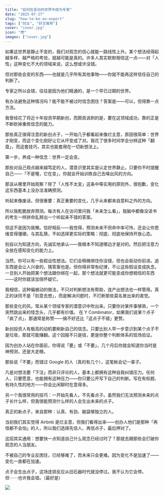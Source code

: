 ```yaml
---
title: "如何在变动的世界中成为专家"
date: "2025-07-27"
slug: "how-to-be-an-expert"
tags: ["创业", "好文推荐"]
cover: "cover.jpg"
icon: "😎"
images: ["cover.jpg"]
---
```

如果这世界是静止不变的，我们对观念的信心就能一路线性上升。某个想法经得起越多样、越严格的考验，就越可能是真的。许多人其实默默相信这一点——对「人性」这种变化不大的领域来说，这么想或许没错。



但对那些会变的东西——也就是几乎所有其他事物——你就不能再这样信任自己的判断了。



专家之所以会错，往往是因为他们精通的，是一个早已过期的世界。



有办法避免这种情况吗？能不能不被过时信念困住？答案是——可以，但得靠一点方法。



我曾经花了将近十年投资早期新创，而颇具讽刺的是，要在这领域成功，靠的正是不断砍掉重练信念的能力。



那些真正值得注意的新创点子，一开始几乎都看起来像烂主意，原因很简单：世界才刚变，而这个变化刚好让它从坏变成了对。我花了很多时间学会分辨这种「翻盘」，而这套技巧，其实也能套用在一切新想法上。



第一步，养成一种信念：世界一定会变。



那些对自己观点越来越笃定的人，潜意识里其实是认定世界静止。只要你不时提醒自己——「不是喔，它在变」，你就会开始训练自己去嗅出风的方向。



那该从哪里开始观察？除了「人性不太变」这条中等实用的原则外，很抱歉，变化这东西基本上没办法准确预测。



听起来像废话，但很重要：真正重要的变化，几乎从来都来自意料之外的方向。



所以我乾脆放弃预测。每次有人在访问里问我「未来怎么看」，我脑中都像没读书的考生一样拼命乱掰出一个听起来不错的答案。



但这不是因为我懒。恰好相反——我觉得，预测未来不但命中率可怜，还会让你思维变得僵硬。与其乱猜，不如选择更实际的策略：彻底、彻底地保持开放心态。



别自以为知道方向，先诚实地承认——我根本不知道哪边才是对的。然后把注意力全放在感知变化的能力上。



当然，你可以有一些假设性想法。它们会稍微绑住你没错，但也会驱动你前进。追东西是会让人兴奋的，猜答案也是。但你得非常有纪律，不让这些假设变成执念。
一旦别人开始把某个想法跟你绑在一起，那个想法就更可能变成你想相信的东西——这时你就该加倍怀疑它。



我相信，这种偏被动的做法，不只对判断想法有帮助，连产出想法也一样管用。真正的诀窍不是「刻意去想」，而是解决问题时，不打断那些莫名冒出来的直觉。



那些变化的风，常从某个领域专家的潜意识中吹出来。只要你对某件事够熟，一个突然跳出来的怪念头，几乎都有价值。
在 Y Combinator，如果我们说某个点子「疯了点」，那通常是称赞——搞不好还比「这点子不错」更赞。



新创投资人有极高的动机要刷新自己的信念。只要比别人早一步意识到某个点子不是垃圾，那就可能赚翻。这个回报不只是钱，更是你整个判断体系的现场验证。



因为创办人站在你面前，你得说「要」或「不要」，几个月后你就会知道你当时是神预测，还是大走眼。



那些说「不要」而错过 Google 的人（真的有几个），这笔帐会记一辈子。



凡是对想法要「下注」而非只评论的人，基本上都拥有这种自我纠错压力。任何人，只要愿意，也能拥有这种压力——你只要公开写下自己的判断。写在有标题、有持久性的地方——你会比闲聊时在意得多。



另一个我很常用的技巧：一开始先看人，不先看点子。虽然我们无法预测未来的点子长什么样，但我很能预测什么样的人会生出未来的点子。



真正的新点子，来自那种：认真、有劲、脑袋够独立的人。



当初我们其实觉得 Airbnb 是烂主意，但我们看得出来——创办人他们是那种「再怪都不会怕」的人，所以我们选择先信人、再信点子，最后押对了。



这招其实通用：想要快一点知道自己什么观念已经过时了？那就去跟那些会打破你观念的人当朋友。



不被自己的专业反困住，已经够难了，而未来只会更难。因为变化不是加速了——变化一直都在加速。



点子会生出点子，这场连锁反应从旧石器时代就没停过。我不认为它会停。
但⋯⋯也许我会错。（最好是）




![](https://prod-files-secure.s3.us-west-2.amazonaws.com/112d0858-5090-4d34-a606-b75eb8d65fd2/46476355-9cf3-4e99-9b7a-3531bc426380/1000202064.png?X-Amz-Algorithm=AWS4-HMAC-SHA256&X-Amz-Content-Sha256=UNSIGNED-PAYLOAD&X-Amz-Credential=ASIAZI2LB4665EXWDV6W%2F20251007%2Fus-west-2%2Fs3%2Faws4_request&X-Amz-Date=20251007T232759Z&X-Amz-Expires=3600&X-Amz-Security-Token=IQoJb3JpZ2luX2VjEBcaCXVzLXdlc3QtMiJHMEUCIGvGhFs3dhLhspO6oQL9465FDPjC6%2F2XT8UmiPztf96GAiEAn%2FRCMMdIk%2F4xPlxExdBt32kP3PeSAZoFSG1nvV6N9%2FoqiAQIsP%2F%2F%2F%2F%2F%2F%2F%2F%2F%2FARAAGgw2Mzc0MjMxODM4MDUiDNY5PCJmXW5u5xTteSrcA4Kwr4lr%2Ft3itIJPr6rPzw7K4O546RzgtCSQPF9zZBLL%2Fr3MvGTNyMhrG3t9WuUuIaf2w9t0RPOUd6ZKYqbBKejjPYxgpyi0Bj5eb%2FFft%2F%2FqIgiU9URMpHT2wFvzAmOOKvHOoxYSLSKwTl8O5q0Ecbf2sO1W6OYUHRVBDxTOyqO3vGmXBdhrz3F7yOr8ssVH3ug%2BfiWKaL%2Fk9zcXOhbEoIRrwOKfC%2Fr71SNzctuJVwSw472PIze0KnT4KXxLggr1ExQO21YqLg3J%2BPKLlk8raTmKdtpFzg6eGQhxDGdHubOvgTGX9iPfD%2B9H3iJEQuyAl2%2F8VTeD3uxE2lmgQ6M7k%2BahnRd8qE22BOaUHx5Us%2BpJ772eEit%2BHuJkY0WwUHSLTzrsZ5prSgQCvIJ7Wnq03XjK1s4Hx5TBX2KM4ng9FrdoULAakCq6Lqx5vZxmFIXE6GMtx61gWodiW%2FrNjqr5DgLtbMvZmPrcdlXiUPcZZ6EEDz0ov23LLADQGAaHcSPUBiA3cI4aGiyPK8ZECoirvP2m9blgQENmhctmju2DxXh7tC%2FkgSIB85PtNWSo33%2FKUufT6Q5qyBhFAkMiaEvdzx4uuvR2dvOG%2Fm3U576Nh843phePdeAzMh%2B75nXdMK2wlscGOqUBMO8tNOUaLzdriIpwENjVeNlSwWAPwNk4rg3JeeCHLQ4MFczy9uEZZCC%2FycKYuCQ6CmU3u6kRJon9RaovlEWSEKNWJB10pwRepHtvDTBHLlquWKyz%2BACig1YuuGwzm7t604fzXMx6tUJ6O3qgXaBWwAuGcVMJB1jFGV0J4LWUZeHFA8pUf3L5GGTW%2FFc%2BGU9WEJ2WjodThcy8wxheAr81%2BgzW5GIE&X-Amz-Signature=23da8d4d7b457a45ae6c2f94eaaecafc8272c3e7afa24be6052b31b74b646ddd&X-Amz-SignedHeaders=host&x-amz-checksum-mode=ENABLED&x-id=GetObject)

